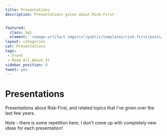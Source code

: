 ```yaml
---
title: Presentations
description: Presentations given about Risk-First


featured: 
  class: bg1
  element: '<image-artifact imgsrc="/public/templates/risk-first/posts/presentation.svg">Presentations</image-artifact>'
layout: categories
cat: Presentations
tags:
 - Front
 - Read All About It
sidebar_position: 9
tweet: yes
---
```


# Presentations

Presentations about Risk-First, and related topics that I've given over the last few years.  

Note - there is some repetition here, I don't come up with completely new ideas for each presentation!

<TagList filter="presentations" />